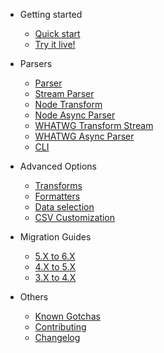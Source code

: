- Getting started

  - [Quick start](quick-start.md)
  - [Try it live!](live.md)

- Parsers

  - [Parser](plainjs/parser.md)
  - [Stream Parser](plainjs/stream-parser.md)
  - [Node Transform](plainjs/node-transform.md)
  - [Node Async Parser](plainjs/node-async-parser.md)
  - [WHATWG Transform Stream](plainjs/whatwg-transform-stream.md)
  - [WHATWG Async Parser](plainjs/whatwg-async-parser.md)
  - [CLI](plainjs/cli.md)

- Advanced Options

  - [Transforms](advanced-options/transforms.md)
  - [Formatters](advanced-options/formatters.md)
  - [Data selection](advanced-options/data-selection.md)
  - [CSV Customization](advanced-options/csv-customization.md)

- Migration Guides
  - [5.X to 6.X](migration-guides/5-to-6.md)
  - [4.X to 5.X](migration-guides/4-to-5.md)
  - [3.X to 4.X](migration-guides/3-to-4.md)

- Others
  - [Known Gotchas](others/known-gotchas.md)
  - [Contributing](others/contributing.md)
  - [Changelog](others/changelog.md)